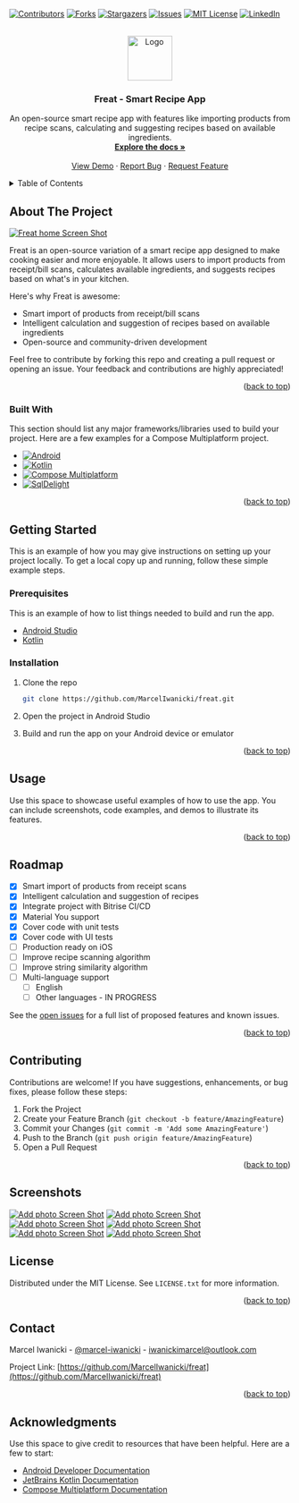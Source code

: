[![Contributors][contributors-shield]][contributors-url]
[![Forks][forks-shield]][forks-url]
[![Stargazers][stars-shield]][stars-url]
[![Issues][issues-shield]][issues-url]
[![MIT License][license-shield]][license-url]
[![LinkedIn][linkedin-shield]][linkedin-url]

<!-- PROJECT LOGO -->
<br />
<div align="center">
  <a href="https://github.com/MarcelIwanicki/freat">
    <img src="images/logo.png" alt="Logo" width="80" height="80">
  </a>

<h3 align="center">Freat - Smart Recipe App</h3>

  <p align="center">
    An open-source smart recipe app with features like importing products from recipe scans, calculating and suggesting recipes based on available ingredients.
    <br />
    <a href="https://github.com/MarcelIwanicki/freat"><strong>Explore the docs »</strong></a>
    <br />
    <br />
    <a href="https://github.com/MarcelIwanicki/freat">View Demo</a>
    ·
    <a href="https://github.com/MarcelIwanicki/freat/issues">Report Bug</a>
    ·
    <a href="https://github.com/MarcelIwanicki/freat/issues">Request Feature</a>
  </p>
</div>

<!-- TABLE OF CONTENTS -->
<details>
  <summary>Table of Contents</summary>
  <ol>
    <li>
      <a href="#about-the-project">About The Project</a>
      <ul>
        <li><a href="#built-with">Built With</a></li>
      </ul>
    </li>
    <li>
      <a href="#getting-started">Getting Started</a>
      <ul>
        <li><a href="#prerequisites">Prerequisites</a></li>
        <li><a href="#installation">Installation</a></li>
      </ul>
    </li>
    <li><a href="#usage">Usage</a></li>
    <li><a href="#roadmap">Roadmap</a></li>
    <li><a href="#contributing">Contributing</a></li>
    <li><a href="#license">License</a></li>
    <li><a href="#contact">Contact</a></li>
    <li><a href="#acknowledgments">Acknowledgments</a></li>
  </ol>
</details>

<!-- ABOUT THE PROJECT -->

## About The Project

[![Freat home Screen Shot][home-screenshot]](https://github.com/MarcelIwanicki/freat)

Freat is an open-source variation of a smart recipe app designed to make cooking easier
and more enjoyable. It allows users to import products from receipt/bill scans, calculates available
ingredients, and suggests recipes based on what's in your kitchen.

Here's why Freat is awesome:

* Smart import of products from receipt/bill scans
* Intelligent calculation and suggestion of recipes based on available ingredients
* Open-source and community-driven development

Feel free to contribute by forking this repo and creating a pull request or opening an issue. Your
feedback and contributions are highly appreciated!

<p align="right">(<a href="#readme-top">back to top</a>)</p>

### Built With

This section should list any major frameworks/libraries used to build your project. Here are a few
examples for a Compose Multiplatform project.

* [![Android][Android-badge]][Android-url]
* [![Kotlin][Kotlin-badge]][Kotlin-url]
* [![Compose Multiplatform][Compose-badge]][Compose-url]
* [![SqlDelight][SqlDelight-badge]][SqlDelight-url]

<p align="right">(<a href="#readme-top">back to top</a>)</p>

<!-- GETTING STARTED -->

## Getting Started

This is an example of how you may give instructions on setting up your project locally. To get a
local copy up and running, follow these simple example steps.

### Prerequisites

This is an example of how to list things needed to build and run the app.

* [Android Studio](https://developer.android.com/studio)
* [Kotlin](https://kotlinlang.org/)

### Installation

1. Clone the repo

    ```sh
    git clone https://github.com/MarcelIwanicki/freat.git
    ```

2. Open the project in Android Studio
3. Build and run the app on your Android device or emulator

<p align="right">(<a href="#readme-top">back to top</a>)</p>

<!-- USAGE EXAMPLES -->

## Usage

Use this space to showcase useful examples of how to use the app. You can include screenshots, code
examples, and demos to illustrate its features.

<p align="right">(<a href="#readme-top">back to top</a>)</p>

<!-- ROADMAP -->

## Roadmap

- [x] Smart import of products from receipt scans
- [x] Intelligent calculation and suggestion of recipes
- [x] Integrate project with Bitrise CI/CD
- [x] Material You support
- [x] Cover code with unit tests
- [x] Cover code with UI tests
- [ ] Production ready on iOS
- [ ] Improve recipe scanning algorithm
- [ ] Improve string similarity algorithm
- [ ] Multi-language support
    - [ ] English
    - [ ] Other languages - IN PROGRESS

See the [open issues](https://github.com/MarcelIwanicki/freat/issues) for a full list of
proposed features and known issues.

<p align="right">(<a href="#readme-top">back to top</a>)</p>

<!-- CONTRIBUTING -->

## Contributing

Contributions are welcome! If you have suggestions, enhancements, or bug fixes, please follow these
steps:

1. Fork the Project
2. Create your Feature Branch (`git checkout -b feature/AmazingFeature`)
3. Commit your Changes (`git commit -m 'Add some AmazingFeature'`)
4. Push to the Branch (`git push origin feature/AmazingFeature`)
5. Open a Pull Request

<p align="right">(<a href="#readme-top">back to top</a>)</p>

<!-- LICENSE -->

## Screenshots

[![Add photo Screen Shot][add-photo-screenshot]](https://github.com/MarcelIwanicki/freat)
[![Add photo Screen Shot][add-recipe-screenshot]](https://github.com/MarcelIwanicki/freat)
[![Add photo Screen Shot][add-tags-screenshot]](https://github.com/MarcelIwanicki/freat)
[![Add photo Screen Shot][products-screenshot]](https://github.com/MarcelIwanicki/freat)
[![Add photo Screen Shot][recipes-screenshot]](https://github.com/MarcelIwanicki/freat)
[![Add photo Screen Shot][search-screenshot]](https://github.com/MarcelIwanicki/freat)

## License

Distributed under the MIT License. See `LICENSE.txt` for more information.

<p align="right">(<a href="#readme-top">back to top</a>)</p>

<!-- CONTACT -->

## Contact

Marcel Iwanicki - [@marcel-iwanicki](https://www.linkedin.com/in/marcel-iwanicki-927895220) -
iwanickimarcel@outlook.com

Project
Link: [https://github.com/MarcelIwanicki/freat](https://github.com/MarcelIwanicki/freat)

<p align="right">(<a href="#readme-top">back to top</a>)</p>

<!-- ACKNOWLEDGMENTS -->

## Acknowledgments

Use this space to give credit to resources that have been helpful. Here are a few to start:

* [Android Developer Documentation](https://developer.android.com)
* [JetBrains Kotlin Documentation](https://kotlinlang.org)
* [Compose Multiplatform Documentation](https://www.jetbrains.com/lp/compose-multiplatform)

[contributors-shield]: https://img.shields.io/github/contributors/othneildrew/Best-README-Template.svg?style=for-the-badge

[contributors-url]: https://github.com/MarcelIwanicki/freat/graphs/contributors

[forks-shield]: https://img.shields.io/github/forks/othneildrew/Best-README-Template.svg?style=for-the-badge

[forks-url]: https://github.com/MarcelIwanicki/freat/network/members

[stars-shield]: https://img.shields.io/github/stars/othneildrew/Best-README-Template.svg?style=for-the-badge

[stars-url]: https://github.com/MarcelIwanicki/freat/stargazers

[issues-shield]: https://img.shields.io/github/issues/othneildrew/Best-README-Template.svg?style=for-the-badge

[issues-url]: https://github.com/MarcelIwanicki/freat/issues

[license-shield]: https://img.shields.io/github/license/othneildrew/Best-README-Template.svg?style=for-the-badge

[license-url]: https://github.com/MarcelIwanicki/freat/blob/main/LICENSE.txt

[linkedin-shield]: https://img.shields.io/badge/-LinkedIn-black.svg?style=for-the-badge&logo=linkedin&colorB=555

[linkedin-url]: https://www.linkedin.com/in/marcel-iwanicki-927895220

[home-screenshot]: images/home.jpg

[add-photo-screenshot]: images/add_photo.jpg

[add-recipe-screenshot]: images/add_recipe.jpg

[add-tags-screenshot]: images/add_tags.jpg

[products-screenshot]: images/products.jpg

[recipes-screenshot]: images/recipes.jpg

[search-screenshot]: images/search.jpg

[Android-url]:https://developer.android.com

[Android-badge]:https://img.shields.io/badge/Android-3DDC84?style=for-the-badge&logo=android&logoColor=white

[Kotlin-url]:https://kotlinlang.org

[Kotlin-badge]:https://img.shields.io/badge/kotlin-%237F52FF.svg?style=for-the-badge&logo=kotlin&logoColor=white

[Compose-url]:https://www.jetbrains.com/lp/compose-multiplatform

[Compose-badge]:https://img.shields.io/badge/Android-3DDC84?style=for-the-badge&logo=android&logoColor=white

[SqlDelight-url]:https://cashapp.github.io/sqldelight/2.0.1/

[SqlDelight-badge]:https://img.shields.io/badge/sqlite-%2307405e.svg?style=for-the-badge&logo=sqlite&logoColor=white
